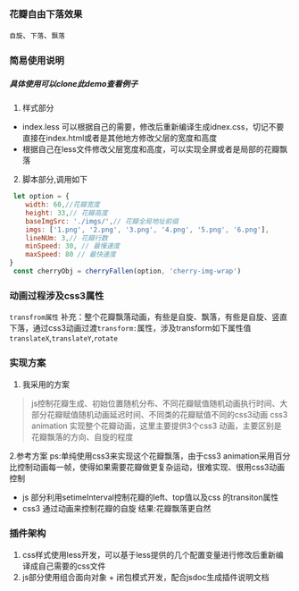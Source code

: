 <!--
 * @Description: 
 * @version: 
 * @Author: lxw
 * @Date: 2020-02-23 19:55:56
 * @LastEditors: lxw
 * @LastEditTime: 2020-02-23 21:19:25
 -->
### 花瓣自由下落效果
`自旋`、`下落`、`飘落`

### 简易使用说明
##### 具体使用可以clone此demo查看例子
1. 样式部分
  - index.less 可以根据自己的需要，修改后重新编译生成idnex.css，切记不要直接在index.html或者是其他地方修改父层的宽度和高度
  - 根据自己在less文件修改父层宽度和高度，可以实现全屏或者是局部的花瓣飘落
2. 脚本部分,调用如下
```js
 let option = {
    width: 60,//花瓣宽度
    height: 33,// 花瓣高度
    baseImgSrc: './imgs/',// 花瓣全局地址前缀
    imgs: ['1.png', '2.png', '3.png', '4.png', '5.png', '6.png'],
    lineNUm: 3,// 花瓣行数
    minSpeed: 30, // 最慢速度
    maxSpeed: 80 // 最快速度
}
 const cherryObj = cherryFallen(option, 'cherry-img-wrap')
```  

### 动画过程涉及css3属性
`transfrom属性`
补充：整个花瓣飘落动画，有些是自旋、飘落，有些是自旋、竖直下落，通过css3动画过渡`transform:`属性，涉及transform如下属性值
`translateX`,`translateY`,`rotate`

### 实现方案
1. 我采用的方案 
> js控制花瓣生成、初始位置随机分布、不同花瓣赋值随机动画执行时间、大部分花瓣赋值随机动画延迟时间、不同类的花瓣赋值不同的css3动画
> css3 animation 实现整个花瓣动画，这里主要提供3个css3 动画，主要区别是 花瓣飘落的方向、自旋的程度

2.参考方案
ps:单纯使用css3来实现这个花瓣飘落，由于css3 animation采用百分比控制动画每一帧，使得如果需要花瓣做更复杂运动，很难实现、很用css3动画控制
 - js 部分利用setimeInterval控制花瓣的left、top值以及css 的transiton属性
 -  css3 通过动画来控制花瓣的自旋
 结果:花瓣飘落更自然

### 插件架构
1. css样式使用less开发，可以基于less提供的几个配置变量进行修改后重新编译成自己需要的css文件
2. js部分使用组合面向对象 + 闭包模式开发，配合jsdoc生成插件说明文档


